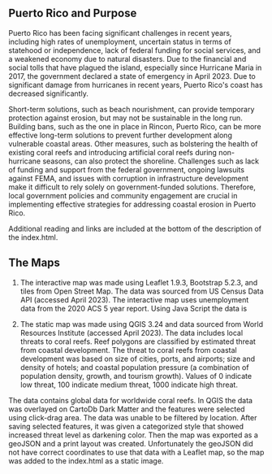## Puerto Rico and Purpose
Puerto Rico has been facing significant challenges in recent years, including high rates of unemployment, uncertain status in terms of statehood or independence, lack of federal funding for social services, and a weakened economy due to natural disasters.   Due to the financial and social tolls that have plagued the island, especially since Hurricane Maria in 2017, the government declared a state of emergency in April 2023.  Due to significant damage from hurricanes in recent years, Puerto Rico's coast has decreased significantly.

Short-term solutions, such as beach nourishment, can provide temporary protection against erosion, but may not be sustainable in the long run.  Building bans, such as the one in place in Rincon, Puerto Rico, can be more effective long-term solutions to prevent further development along vulnerable coastal areas.  Other measures, such as bolstering the health of existing coral reefs and introducing artificial coral reefs during non-hurricane seasons, can also protect the shoreline.  Challenges such as lack of funding and support from the federal government, ongoing lawsuits against FEMA, and issues with corruption in infrastructure development make it difficult to rely solely on government-funded solutions. Therefore, local government policies and community engagement are crucial in implementing effective strategies for addressing coastal erosion in Puerto Rico.

Additional reading and links are included at the bottom of the description of the index.html.


## The Maps
1. The interactive map was made using Leaflet 1.9.3, Bootstrap 5.2.3, and tiles from Open Street Map.  The data was sourced from US Census Data API (accessed April 2023).  The interactive map uses unemployment data from the 2020 ACS 5 year report.  Using Java Script the data is


2. The static map was made using QGIS 3.24 and data sourced from World Resources Institute (accessed April 2023).  The data includes local threats to coral reefs.  Reef polygons are classified by estimated threat from coastal development. The threat to coral reefs from coastal development was based on size of cities, ports, and airports; size and density of hotels; and coastal population pressure (a combination of population density, growth, and tourism growth). Values of 0 indicate low threat, 100 indicate medium threat, 1000 indicate high threat.

The data contains global data for worldwide coral reefs.  In QGIS the data was overlayed on CartoDb Dark Matter and the features were selected using click-drag area.  The data was unable to be filtered by location.  After saving selected features, it was given a categorized style that showed increased threat level as darkening color.  Then the map was exported as a geoJSON and a print layout was created.  Unfortunately the geoJSON did not have correct coordinates to use that data with a Leaflet map, so the map was added to the index.html as a static image.